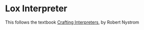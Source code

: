 # Lox Interpreter

This follows the textbook [Crafting Interpreters](https://www.craftinginterpreters.com/contents.html),
by Robert Nystrom
